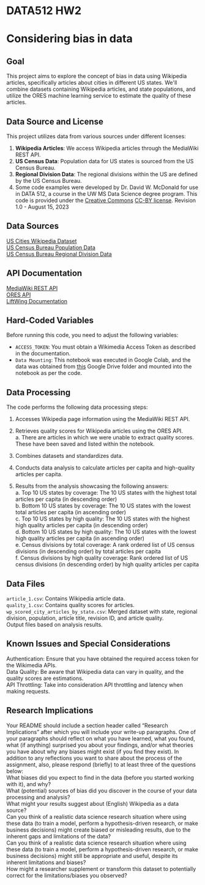 # DATA512 HW2
# Considering bias in data

## Goal
This project aims to explore the concept of bias in data using Wikipedia articles, specifically articles about cities in different US states. We'll combine datasets containing Wikipedia articles, and state populations, and utilize the ORES machine learning service to estimate the quality of these articles.

## Data Source and License
This project utilizes data from various sources under different licenses:

1. **Wikipedia Articles**: We access Wikipedia articles through the MediaWiki REST API.
2. **US Census Data**: Population data for US states is sourced from the US Census Bureau.
3. **Regional Division Data**: The regional divisions within the US are defined by the US Census Bureau.
4. Some code examples were developed by Dr. David W. McDonald for use in DATA 512, a course in the UW MS Data Science degree program. This code is provided under the [Creative Commons](https://creativecommons.org) [CC-BY license](https://creativecommons.org/licenses/by/4.0/). Revision 1.0 - August 15, 2023   

## Data Sources
[US Cities Wikipedia Dataset](https://drive.google.com/drive/folders/1qzJcMILGuf_GjvfjwXizN5B8T9VUGhLv)  
[US Census Bureau Population Data](https://www.census.gov/data/tables/time-series/demo/popest/2020s-state-total.html)  
[US Census Bureau Regional Division Data](https://drive.google.com/drive/folders/1qzJcMILGuf_GjvfjwXizN5B8T9VUGhLv)  

## API Documentation
[MediaWiki REST API](https://www.mediawiki.org/wiki/API:Main_page)  
[ORES API](https://ores.wikimedia.org/docs)  
[LiftWing Documentation](https://wikitech.wikimedia.org/wiki/Machine_Learning/LiftWing/Usage)  

## Hard-Coded Variables  
Before running this code, you need to adjust the following variables:  
- `ACCESS_TOKEN`: You must obtain a Wikimedia Access Token as described in the documentation.  
- `Data Mounting`: This notebook was executed in Google Colab, and the data was obtained from [this](https://drive.google.com/drive/folders/1qzJcMILGuf_GjvfjwXizN5B8T9VUGhLv?usp=sharing) Google Drive folder and mounted into the notebook as per the code.

## Data Processing   
The code performs the following data processing steps:  
1. Accesses Wikipedia page information using the MediaWiki REST API.
   
3. Retrieves quality scores for Wikipedia articles using the ORES API.   
   a. There are articles in which we were unable to extract quality scores. These have been saved and listed within the notebook.
    
5. Combines datasets and standardizes data.
   
7. Conducts data analysis to calculate articles per capita and high-quality articles per capita.
   
9. Results from the analysis showcasing the following answers:   
   a. Top 10 US states by coverage: The 10 US states with the highest total articles per capita (in descending order)   
   b. Bottom 10 US states by coverage: The 10 US states with the lowest total articles per capita (in ascending order)    
   c. Top 10 US states by high quality: The 10 US states with the highest high quality articles per capita (in descending order)   
   d. Bottom 10 US states by high quality: The 10 US states with the lowest high quality articles per capita (in ascending order)   
   e. Census divisions by total coverage: A rank ordered list of US census divisions (in descending order) by total articles per capita   
   f. Census divisions by high quality coverage: Rank ordered list of US census divisions (in descending order) by high quality articles per capita   


## Data Files  
`article_1.csv`: Contains Wikipedia article data.  
`quality_1.csv`: Contains quality scores for articles.  
`wp_scored_city_articles_by_state.csv`: Merged dataset with state, regional division, population, article title, revision ID, and article quality.  
Output files based on analysis results.  

## Known Issues and Special Considerations  
Authentication: Ensure that you have obtained the required access token for the Wikimedia APIs.  
Data Quality: Be aware that Wikipedia data can vary in quality, and the quality scores are estimations.  
API Throttling: Take into consideration API throttling and latency when making requests.  

## Research Implications   
Your README should include a section header called “Research Implications” after which you will include your write-up paragraphs. One of your paragraphs should reflect on what you have learned, what you found, what (if anything) surprised you about your findings, and/or what theories you have about why any biases might exist (if you find they exist). In addition to any reflections you want to share about the process of the assignment, also, please respond (briefly) to at least three of the questions below:  
What biases did you expect to find in the data (before you started working with it), and why?  
What (potential) sources of bias did you discover in the course of your data processing and analysis?  
What might your results suggest about (English) Wikipedia as a data source?  
Can you think of a realistic data science research situation where using these data (to train a model, perform a hypothesis-driven research, or make business decisions) might create biased or misleading results, due to the inherent gaps and limitations of the data?  
Can you think of a realistic data science research situation where using these data (to train a model, perform a hypothesis-driven research, or make business decisions) might still be appropriate and useful, despite its inherent limitations and biases?  
How might a researcher supplement or transform this dataset to potentially correct for the limitations/biases you observed?  

